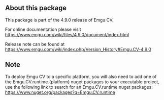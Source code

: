 ## About this package

This package is part of the 4.9.0 release of Emgu CV. 

For online documentation please visit
<https://www.emgu.com/wiki/files/4.9.0/document/index.html>

Release note can be found at
<https://www.emgu.com/wiki/index.php/Version_History#Emgu.CV-4.9.0>

## Note

To deploy Emgu CV to a specific platform, you will also need to add one of the Emgu.CV.runtime.{platform} nuget packages to your executable project, use the following link to search for an Emgu.CV.runtime nuget packages:
<https://www.nuget.org/packages?q=Emgu.CV.runtime>
